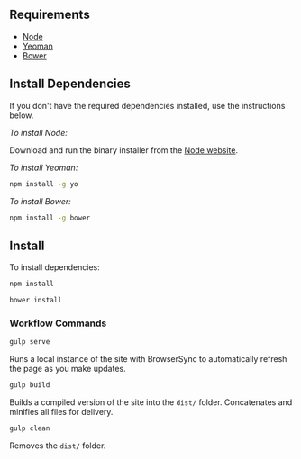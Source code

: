 
## Requirements

- [Node](https://nodejs.org/)
- [Yeoman](http://yeoman.io)
- [Bower](https://bower.io/)

## Install Dependencies

If you don't have the required dependencies installed, use the instructions below.

_To install Node:_

Download and run the binary installer from the [Node website](https://nodejs.org/).

_To install Yeoman:_

```bash
npm install -g yo
```

_To install Bower:_

```bash
npm install -g bower
```
## Install

To install dependencies:

```bash
npm install
```

```bash
bower install
```
### Workflow Commands

```bash
gulp serve
```

Runs a local instance of the site with BrowserSync to automatically refresh the page as you make updates.

```bash
gulp build
```

Builds a compiled version of the site into the `dist/` folder. Concatenates and minifies all files for delivery.

```bash
gulp clean
```

Removes the `dist/` folder.
